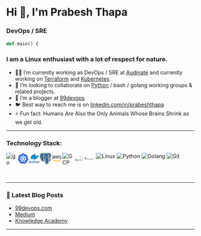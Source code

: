 # Hi 👋, I'm Prabesh Thapa
### DevOps / SRE

```python
def main() {
```

### I am a Linux enthusiast with a lot of respect for nature.


- 👨‍💻 I’m currently working as DevOps / SRE at [Audinate](http://audinate.com/) and currently working on [Terraform](www.terraform.io) and [Kubernetes](https://kubernetes.io/). 
- 🐧 I’m looking to collaborate on [Python](https://github.com/python) / bash / golang working groups & related projects. 
- 🐍 I’m a blogger at [99devops](https://99devops.com). 
- 🐦 Best way to reach me is on [linkedin.com/in/prabeshthapa](https://www.linkedin.com/in/prabeshthapa)
- ⚡  Fun fact: Humans Are Also the Only Animals Whose Brains Shrink as we get old.

---
<p>

### Technology Stack:

![Linux](https://img.shields.io/badge/OS-Linux-informational?style=flat&logo=linux&logoColor=white&color=2bbc8a) 
![Python](https://img.shields.io/badge/Code-Python-informational?style=flat&logo=python&logoColor=white&color=2bbc8a) 
![Golang](https://img.shields.io/badge/Code-Golang-informational?style=flat&logo=go&logoColor=white&color=2bbc8a) 
![Git](https://img.shields.io/badge/Tools-Git-informational?style=flat&logo=git&logoColor=white&color=2bbc8a) 
[<img align="left" alt="go" width="30px" src="https://cdn.jsdelivr.net/npm/simple-icons@v3/icons/go.svg" />][blog]
[<img align="left" alt="Kubernetes" width="30px" src="https://raw.githubusercontent.com/github/explore/80688e429a7d4ef2fca1e82350fe8e3517d3494d/topics/kubernetes/kubernetes.png" />][blog]
[<img align="left" alt="Docker" width="30px" src="https://raw.githubusercontent.com/github/explore/80688e429a7d4ef2fca1e82350fe8e3517d3494d/topics/docker/docker.png" />][blog]
[<img align="left" alt="Postgresql" width="30px" src="https://raw.githubusercontent.com/github/explore/80688e429a7d4ef2fca1e82350fe8e3517d3494d/topics/postgresql/postgresql.png" />][blog]
[<img align="left" alt="AWS" width="30px" src="https://raw.githubusercontent.com/github/explore/fbceb94436312b6dacde68d122a5b9c7d11f9524/topics/aws/aws.png" />][blog]
[<img align="left" alt="GCP" width="30px" src="https://cdn.jsdelivr.net/npm/simple-icons@v3/icons/googlecloud.svg" />][blog]
[<img align="left" alt="Mysql" width="30px" src="https://raw.githubusercontent.com/github/explore/80688e429a7d4ef2fca1e82350fe8e3517d3494d/topics/mysql/mysql.png" />][blog]
[<img align="left" alt="MongoDB" width="30px" src="https://raw.githubusercontent.com/github/explore/80688e429a7d4ef2fca1e82350fe8e3517d3494d/topics/mongodb/mongodb.png" />][blog]

<br />
<br />

---
<p>

### 📕 Latest Blog Posts

- [99devops.com](https://99devops.com) <br />
- [Medium](https://pgaijin66.medium.com/) <br />
- [Knowledge Academy](https://knowledgeacademy.io/)

---
<p>


[blog]: https://pgaijin66.medium.com/
[linkedin]: https://www.linkedin.com/in/prabeshthapa/





